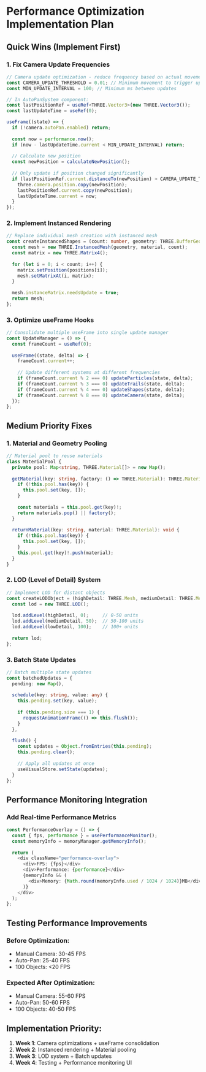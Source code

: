 # Performance Optimization Implementation Plan

## Quick Wins (Implement First)

### 1. Fix Camera Update Frequencies

```typescript
// Camera update optimization - reduce frequency based on actual movement
const CAMERA_UPDATE_THRESHOLD = 0.01; // Minimum movement to trigger update
const MIN_UPDATE_INTERVAL = 100; // Minimum ms between updates

// In AutoPanSystem component:
const lastPositionRef = useRef<THREE.Vector3>(new THREE.Vector3());
const lastUpdateTime = useRef(0);

useFrame((state) => {
  if (!camera.autoPan.enabled) return;
  
  const now = performance.now();
  if (now - lastUpdateTime.current < MIN_UPDATE_INTERVAL) return;
  
  // Calculate new position
  const newPosition = calculateNewPosition();
  
  // Only update if position changed significantly
  if (lastPositionRef.current.distanceTo(newPosition) > CAMERA_UPDATE_THRESHOLD) {
    three.camera.position.copy(newPosition);
    lastPositionRef.current.copy(newPosition);
    lastUpdateTime.current = now;
  }
});
```

### 2. Implement Instanced Rendering

```typescript
// Replace individual mesh creation with instanced mesh
const createInstancedShapes = (count: number, geometry: THREE.BufferGeometry) => {
  const mesh = new THREE.InstancedMesh(geometry, material, count);
  const matrix = new THREE.Matrix4();
  
  for (let i = 0; i < count; i++) {
    matrix.setPosition(positions[i]);
    mesh.setMatrixAt(i, matrix);
  }
  
  mesh.instanceMatrix.needsUpdate = true;
  return mesh;
};
```

### 3. Optimize useFrame Hooks

```typescript
// Consolidate multiple useFrame into single update manager
const UpdateManager = () => {
  const frameCount = useRef(0);
  
  useFrame((state, delta) => {
    frameCount.current++;
    
    // Update different systems at different frequencies
    if (frameCount.current % 2 === 0) updateParticles(state, delta);
    if (frameCount.current % 3 === 0) updateTrails(state, delta);
    if (frameCount.current % 4 === 0) updateShapes(state, delta);
    if (frameCount.current % 8 === 0) updateCamera(state, delta);
  });
};
```

## Medium Priority Fixes

### 1. Material and Geometry Pooling

```typescript
// Material pool to reuse materials
class MaterialPool {
  private pool: Map<string, THREE.Material[]> = new Map();
  
  getMaterial(key: string, factory: () => THREE.Material): THREE.Material {
    if (!this.pool.has(key)) {
      this.pool.set(key, []);
    }
    
    const materials = this.pool.get(key)!;
    return materials.pop() || factory();
  }
  
  returnMaterial(key: string, material: THREE.Material): void {
    if (!this.pool.has(key)) {
      this.pool.set(key, []);
    }
    this.pool.get(key)!.push(material);
  }
}
```

### 2. LOD (Level of Detail) System

```typescript
// Implement LOD for distant objects
const createLODObject = (highDetail: THREE.Mesh, mediumDetail: THREE.Mesh, lowDetail: THREE.Mesh) => {
  const lod = new THREE.LOD();
  
  lod.addLevel(highDetail, 0);     // 0-50 units
  lod.addLevel(mediumDetail, 50);  // 50-100 units
  lod.addLevel(lowDetail, 100);    // 100+ units
  
  return lod;
};
```

### 3. Batch State Updates

```typescript
// Batch multiple state updates
const batchedUpdates = {
  pending: new Map(),
  
  schedule(key: string, value: any) {
    this.pending.set(key, value);
    
    if (this.pending.size === 1) {
      requestAnimationFrame(() => this.flush());
    }
  },
  
  flush() {
    const updates = Object.fromEntries(this.pending);
    this.pending.clear();
    
    // Apply all updates at once
    useVisualStore.setState(updates);
  }
};
```

## Performance Monitoring Integration

### Add Real-time Performance Metrics

```typescript
const PerformanceOverlay = () => {
  const { fps, performance } = usePerformanceMonitor();
  const memoryInfo = memoryManager.getMemoryInfo();
  
  return (
    <div className="performance-overlay">
      <div>FPS: {fps}</div>
      <div>Performance: {performance}</div>
      {memoryInfo && (
        <div>Memory: {Math.round(memoryInfo.used / 1024 / 1024)}MB</div>
      )}
    </div>
  );
};
```

## Testing Performance Improvements

### Before Optimization:
- Manual Camera: 30-45 FPS
- Auto-Pan: 25-40 FPS
- 100 Objects: <20 FPS

### Expected After Optimization:
- Manual Camera: 55-60 FPS
- Auto-Pan: 50-60 FPS
- 100 Objects: 40-50 FPS

## Implementation Priority:

1. **Week 1**: Camera optimizations + useFrame consolidation
2. **Week 2**: Instanced rendering + Material pooling
3. **Week 3**: LOD system + Batch updates
4. **Week 4**: Testing + Performance monitoring UI